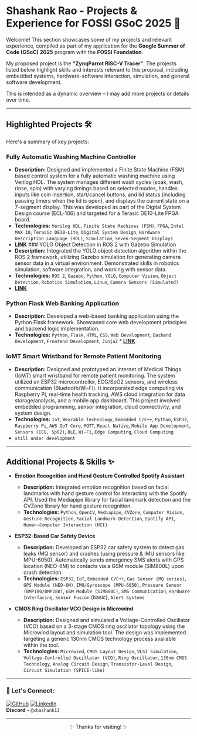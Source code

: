 # Shashank Rao - Projects & Experience for FOSSI GSoC 2025 🚀

Welcome! This section showcases some of my projects and relevant experience, compiled as part of my application for the **Google Summer of Code (GSoC) 2025** program with the **FOSSI Foundation**.

My proposed project is the **"ZynqParrot RISC-V Tracer"**. The projects listed below highlight skills and interests relevant to this proposal, including embedded systems, hardware-software interaction, simulation, and general software development.

This is intended as a dynamic overview – I may add more projects or details over time.

---

## Highlighted Projects 🛠️

Here's a summary of key projects:

### Fully Automatic Washing Machine Controller
* **Description:** Designed and implemented a Finite State Machine (FSM) based control system for a fully automatic washing machine using Verilog HDL. The system manages different wash cycles (soak, wash, rinse, spin) with varying timings based on selected modes, handles inputs like coin insertion, start/cancel buttons, and lid status (including pausing timers when the lid is open), and displays the current state on a 7-segment display. This was developed as part of the Digital System Design course (ECL-106) and targeted for a Terasic DE10-Lite FPGA board.
* **Technologies:** `Verilog HDL`, `Finite State Machines (FSM)`, `FPGA`, `Intel MAX 10`, `Terasic DE10-Lite`, `Digital System Design`, `Hardware Description Language (HDL)`, `Simulation`, `Seven-Segment Displays`
* [**LINK**](https://github.com/shashank1300) ### YOLO Object Detection in ROS 2 with Gazebo Simulation
* **Description:** Integrated the YOLO object detection algorithm within the ROS 2 framework, utilizing Gazebo simulation for generating camera sensor data in a virtual environment. Demonstrated skills in robotics simulation, software integration, and working with sensor data.
* **Technologies:** `ROS 2`, `Gazebo`, `Python`, `YOLO`, `Computer Vision`, `Object Detection`, `Robotics Simulation`, `Linux`, `Camera Sensors (Simulated)`
* [**LINK**](https://github.com/shashank1300/object_detect_ros2)

### Python Flask Web Banking Application
* **Description:** Developed a web-based banking application using the Python Flask framework. Showcased core web development principles and backend logic implementation.
* **Technologies:** `Python`, `Flask`, `HTML`, `CSS`, `Web Development`, `Backend Development`, `Frontend Development`, `Jinja2` * [**LINK**](https://github.com/shashank1300/Banking-app)

### IoMT Smart Wristband for Remote Patient Monitoring
* **Description:** Designed and prototyped an Internet of Medical Things (IoMT) smart wristband for remote patient monitoring. The system utilized an ESP32 microcontroller, ECG/SpO2 sensors, and wireless communication (Bluetooth/Wi-Fi). It incorporated edge computing via Raspberry Pi, real-time health tracking, AWS cloud integration for data storage/analysis, and a mobile app dashboard. This project involved embedded programming, sensor integration, cloud connectivity, and system design.
* **Technologies:** `IoT`, `Wearable Technology`, `Embedded C/C++`, `Python`, `ESP32`, `Raspberry Pi`, `AWS IoT Core`, `MQTT`, `React Native`, `Mobile App Development`, `Sensors (ECG, SpO2)`, `BLE`, `Wi-Fi`, `Edge Computing`, `Cloud Computing`
* `still under development`

 ---

## Additional Projects & Skills ✨

* **Emotion Recognition and Hand Gesture Controlled Spotify Assistant**
    * **Description:** Integrated emotion recognition based on facial landmarks with hand gesture control for interacting with the Spotify API. Used the Mediapipe library for facial landmark detection and the CVZone library for hand gesture recognition.
    * **Technologies:** `Python`, `OpenCV`, `Mediapipe`, `CVZone`, `Computer Vision`, `Gesture Recognition`, `Facial Landmark Detection`, `Spotify API`, `Human-Computer Interaction (HCI)`

* **ESP32-Based Car Safety Device**
    * **Description:** Developed an ESP32 car safety system to detect gas leaks (MQ sensor) and crashes (using pressure & IMU sensors like MPU-6050). Automatically sends emergency SMS alerts with GPS location (NEO-6M) to contacts via a GSM module (SIM800L) upon crash detection.
    * **Technologies:** `ESP32`, `IoT`, `Embedded C/C++`, `Gas Sensor (MQ series)`, `GPS Module (NEO-6M)`, `IMU/Gyroscope (MPU-6050)`, `Pressure Sensor (BMP180/BMP280)`, `GSM Module (SIM800L)`, `SMS Communication`, `Hardware Interfacing`, `Sensor Fusion` (basic), `Alert Systems`

* **CMOS Ring Oscillator VCO Design in Microwind**
    * **Description:** Designed and simulated a Voltage-Controlled Oscillator (VCO) based on a 3-stage CMOS ring oscillator topology using the Microwind layout and simulation tool. The design was implemented targeting a generic 130nm CMOS technology process available within the tool.
    * **Technologies:** `Microwind`, `CMOS Layout Design`, `VLSI Simulation`, `Voltage-Controlled Oscillator (VCO)`, `Ring Oscillator`, `130nm CMOS Technology`, `Analog Circuit Design`, `Transistor-Level Design`, `Circuit Simulation (SPICE-like)`

---

### 🤝 Let's Connect:


[![GitHub](https://img.shields.io/badge/-GitHub-181717?style=for-the-badge&logo=github&logoColor=white)](https://github.com/shashank1300) [![LinkedIn](https://img.shields.io/badge/-LinkedIn-%230077B5?style=for-the-badge&logo=linkedin&logoColor=white)](https://linkedin.com/in/srao13)
</br>
 **Discord** - `@xhashank13`

---

<p align="center">
  ✨ Thanks for visiting! ✨
</p>

